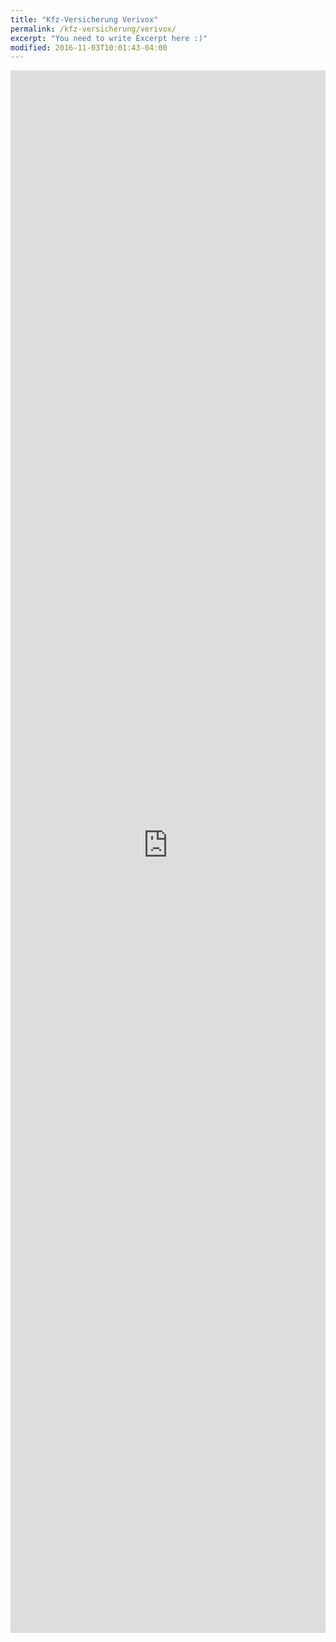 ```yaml
---
title: "Kfz-Versicherung Verivox"
permalink: /kfz-versicherung/verivox/
excerpt: "You need to write Excerpt here :)"
modified: 2016-11-03T10:01:43-04:00
---
```


<iframe src="http://partners.webmasterplan.com/click.asp?ref=421183&site=3790&type=text&tnb=37" width="100%" height="2500" name="KFZ" marginwidth="0" marginheight="0" border="0" frameborder="0" scrolling="auto"></iframe>
